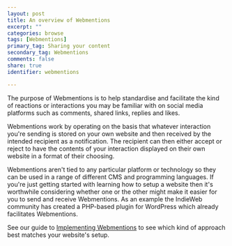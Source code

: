 ```yaml
---
layout: post
title: An overview of Webmentions
excerpt: ""
categories: browse
tags: [Webmentions]
primary_tag: Sharing your content
secondary_tag: Webmentions
comments: false
share: true
identifier: webmentions

---
```

The purpose of Webmentions is to help standardise and facilitate the kind of reactions or interactions you may be familiar with on social media platforms such as comments, shared links, replies and likes.

Webmentions work by operating on the basis that whatever interaction you're sending is stored on your own website and then received by the intended recipient as a notification. The recipient can then either accept or reject to have the contents of your interaction displayed on their own website in a format of their choosing.

Webmentions aren't tied to any particular platform or technology so they can be used in a range of different CMS and programming languages. If you're just getting started with learning how to setup a website then it's worthwhile considering whether one or the other might make it easier for you to send and receive Webmentions. As an example the IndieWeb community has created a PHP-based plugin for WordPress which already facilitates Webmentions.

See our guide to [Implementing Webmentions](/browse/webmentions/webmentions#implementation) to see which kind of approach best matches your website's setup.
